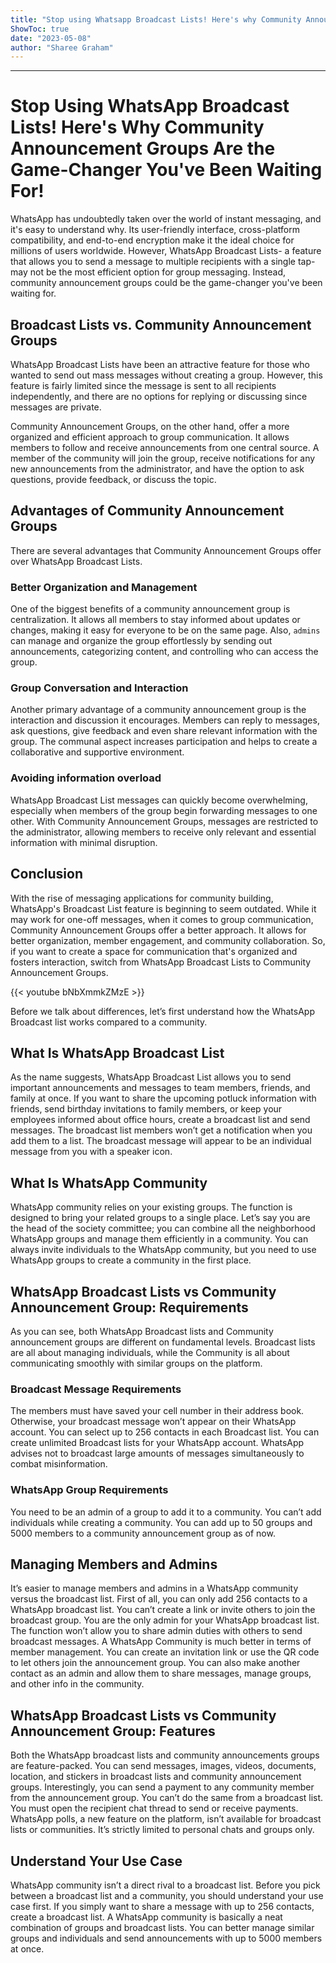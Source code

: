 ```yaml
---
title: "Stop using Whatsapp Broadcast Lists! Here's why Community Announcement Groups are the game-changer you've been waiting for!"
ShowToc: true 
date: "2023-05-08"
author: "Sharee Graham"
---
```

*****
# Stop Using WhatsApp Broadcast Lists! Here's Why Community Announcement Groups Are the Game-Changer You've Been Waiting For!

WhatsApp has undoubtedly taken over the world of instant messaging, and it's easy to understand why. Its user-friendly interface, cross-platform compatibility, and end-to-end encryption make it the ideal choice for millions of users worldwide. However, WhatsApp Broadcast Lists- a feature that allows you to send a message to multiple recipients with a single tap- may not be the most efficient option for group messaging. Instead, community announcement groups could be the game-changer you've been waiting for. 

## Broadcast Lists vs. Community Announcement Groups 

WhatsApp Broadcast Lists have been an attractive feature for those who wanted to send out mass messages without creating a group. However, this feature is fairly limited since the message is sent to all recipients independently, and there are no options for replying or discussing since messages are private. 

Community Announcement Groups, on the other hand, offer a more organized and efficient approach to group communication. It allows members to follow and receive announcements from one central source. A member of the community will join the group, receive notifications for any new announcements from the administrator, and have the option to ask questions, provide feedback, or discuss the topic. 

## Advantages of Community Announcement Groups 

There are several advantages that Community Announcement Groups offer over WhatsApp Broadcast Lists. 

### Better Organization and Management 

One of the biggest benefits of a community announcement group is centralization. It allows all members to stay informed about updates or changes, making it easy for everyone to be on the same page. Also, `admins` can manage and organize the group effortlessly by sending out announcements, categorizing content, and controlling who can access the group. 

### Group Conversation and Interaction 

Another primary advantage of a community announcement group is the interaction and discussion it encourages. Members can reply to messages, ask questions, give feedback and even share relevant information with the group. The communal aspect increases participation and helps to create a collaborative and supportive environment. 

### Avoiding information overload 

WhatsApp Broadcast List messages can quickly become overwhelming, especially when members of the group begin forwarding messages to one other. With Community Announcement Groups, messages are restricted to the administrator, allowing members to receive only relevant and essential information with minimal disruption. 

## Conclusion 

With the rise of messaging applications for community building, WhatsApp's Broadcast List feature is beginning to seem outdated. While it may work for one-off messages, when it comes to group communication, Community Announcement Groups offer a better approach. It allows for better organization, member engagement, and community collaboration. So, if you want to create a space for communication that's organized and fosters interaction, switch from WhatsApp Broadcast Lists to Community Announcement Groups.

{{< youtube bNbXmmkZMzE >}} 



Before we talk about differences, let’s first understand how the WhatsApp Broadcast list works compared to a community.

 
## What Is WhatsApp Broadcast List


As the name suggests, WhatsApp Broadcast List allows you to send important announcements and messages to team members, friends, and family at once. If you want to share the upcoming potluck information with friends, send birthday invitations to family members, or keep your employees informed about office hours, create a broadcast list and send messages.
The broadcast list members won’t get a notification when you add them to a list. The broadcast message will appear to be an individual message from you with a speaker icon.

 
## What Is WhatsApp Community


WhatsApp community relies on your existing groups. The function is designed to bring your related groups to a single place. Let’s say you are the head of the society committee; you can combine all the neighborhood WhatsApp groups and manage them efficiently in a community. You can always invite individuals to the WhatsApp community, but you need to use WhatsApp groups to create a community in the first place.

 
## WhatsApp Broadcast Lists vs Community Announcement Group: Requirements


As you can see, both WhatsApp Broadcast lists and Community announcement groups are different on fundamental levels. Broadcast lists are all about managing individuals, while the Community is all about communicating smoothly with similar groups on the platform.

 
### Broadcast Message Requirements
 
 The members must have saved your cell number in their address book. Otherwise, your broadcast message won’t appear on their WhatsApp account. You can select up to 256 contacts in each Broadcast list. You can create unlimited Broadcast lists for your WhatsApp account. WhatsApp advises not to broadcast large amounts of messages simultaneously to combat misinformation. 
 
### WhatsApp Group Requirements
 
 You need to be an admin of a group to add it to a community. You can’t add individuals while creating a community. You can add up to 50 groups and 5000 members to a community announcement group as of now. 
 
## Managing Members and Admins


It’s easier to manage members and admins in a WhatsApp community versus the broadcast list. First of all, you can only add 256 contacts to a WhatsApp broadcast list. You can’t create a link or invite others to join the broadcast group. You are the only admin for your WhatsApp broadcast list. The function won’t allow you to share admin duties with others to send broadcast messages.
A WhatsApp Community is much better in terms of member management. You can create an invitation link or use the QR code to let others join the announcement group. You can also make another contact as an admin and allow them to share messages, manage groups, and other info in the community.  

 
## WhatsApp Broadcast Lists vs Community Announcement Group: Features


Both the WhatsApp broadcast lists and community announcements groups are feature-packed. You can send messages, images, videos, documents, location, and stickers in broadcast lists and community announcement groups.
Interestingly, you can send a payment to any community member from the announcement group. You can’t do the same from a broadcast list. You must open the recipient chat thread to send or receive payments. WhatsApp polls, a new feature on the platform, isn’t available for broadcast lists or communities. It’s strictly limited to personal chats and groups only.

 
## Understand Your Use Case


WhatsApp community isn’t a direct rival to a broadcast list. Before you pick between a broadcast list and a community, you should understand your use case first. If you simply want to share a message with up to 256 contacts, create a broadcast list. A WhatsApp community is basically a neat combination of groups and broadcast lists. You can better manage similar groups and individuals and send announcements with up to 5000 members at once.




